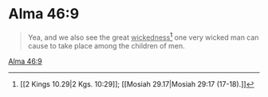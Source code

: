 # Alma 46:9

> Yea, and we also see the great <u>wickedness</u>[^a] one very wicked man can cause to take place among the children of men.

[Alma 46:9](https://www.churchofjesuschrist.org/study/scriptures/bofm/alma/46?lang=eng&id=p9#p9)


[^a]: [[2 Kings 10.29|2 Kgs. 10:29]]; [[Mosiah 29.17|Mosiah 29:17 (17-18).]]
